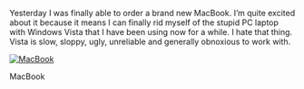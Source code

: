 Yesterday I was finally able to order a brand new MacBook. I’m quite excited about it because it means I can finally rid myself of the stupid PC laptop with Windows Vista that I have been using now for a while. I hate that thing. Vista is slow, sloppy, ugly, unreliable and generally obnoxious to work with.

[![MacBook](https://i0.wp.com/thoughts.alexseifert.com/wp-content/uploads/2008/10/macbook-300x175.png?resize=300%2C175 "MacBook")](https://i0.wp.com/alexseifert.wordpress.com/wp-content/uploads/2008/10/macbook.png)

MacBook